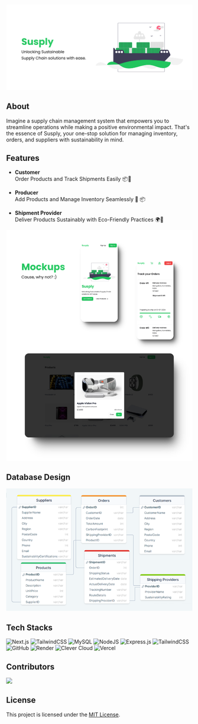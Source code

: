 <div align="center">
  <img src="/assets/cover.png" alt="cover"/>
</div>

## About

Imagine a supply chain management system that empowers you to streamline operations while making a positive environmental impact. That's the essence of Susply, your one-stop solution for managing inventory, orders, and suppliers with sustainability in mind.

## Features

- **Customer**  
  Order Products and Track Shipments Easily 📦🚚

- **Producer**  
  Add Products and Manage Inventory Seamlessly 🛒 📦

- **Shipment Provider**  
  Deliver Products Sustainably with Eco-Friendly Practices 🌍🚚

<div align="center">
  <img src="/assets/mockups.png" alt="mockups"/>
</div>

## Database Design

<div align="center">
  <img src="/assets/db-design.png" alt="db--image"/>
</div>

## Tech Stacks

![Next.js](https://img.shields.io/badge/Next.js-%23000000.svg?style=for-the-badge&logo=next.js&logoColor=white)
![TailwindCSS](https://img.shields.io/badge/tailwindcss-%2338B2AC.svg?style=for-the-badge&logo=tailwind-css&logoColor=white)
![MySQL](https://img.shields.io/badge/mysql-%2300f.svg?style=for-the-badge&logo=mysql&logoColor=white)
![NodeJS](https://img.shields.io/badge/node.js-6DA55F?style=for-the-badge&logo=node.js&logoColor=white)
![Express.js](https://img.shields.io/badge/express.js-%23404d59.svg?style=for-the-badge&logo=express&logoColor=%2361DAFB)
![TailwindCSS](https://img.shields.io/badge/tailwindcss-%2338B2AC.svg?style=for-the-badge&logo=tailwind-css&logoColor=white)
![GitHub](https://img.shields.io/badge/github-%23121011.svg?style=for-the-badge&logo=github&logoColor=white)
![Render](https://img.shields.io/badge/Render-%46E3B7.svg?style=for-the-badge&logo=render&logoColor=white)
![Clever Cloud](https://img.shields.io/badge/Clever_Cloud-%230073E0.svg?style=for-the-badge&logo=clever-cloud&logoColor=white)
![Vercel](https://img.shields.io/badge/vercel-%23000000.svg?style=for-the-badge&logo=vercel&logoColor=white)

## Contributors

<a href="https://github.com/srajankumar/susply/graphs/contributors">
    <img src="https://contrib.rocks/image?repo=srajankumar/susply" />
</a>

## License

This project is licensed under the [MIT License](LICENSE).
